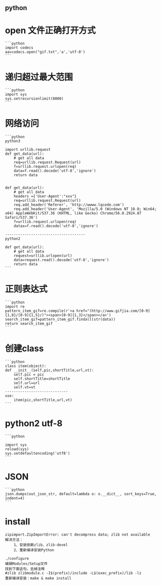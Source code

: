 ## python
# open 文件正确打开方式
	```python
	import codecs
	aa=codecs.open("gif.txt",'a','utf-8')
	```
# 递归超过最大范围
	```python
	import sys
	sys.setrecursionlimit(8000)
	```
# 网络访问
	```python
	python3

	import urllib.request
	def get_data(url):
		# get all data
		req=urllib.request.Request(url)
		f=urllib.request.urlopen(req)
		data=f.read().decode('utf-8','ignore')
		return data


	def get_data(url):
		# get all data
		headers ={'User-Agent':"xxx"}
		req=urllib.request.Request(url)
		req.add_header('Referer', 'http://wwww.lqcode.com')
		req.add_header('User-Agent', 'Mozilla/5.0 (Windows NT 10.0; Win64; x64) AppleWebKit/537.36 (KHTML, like Gecko) Chrome/56.0.2924.87 Safari/537.36')
		f=urllib.request.urlopen(req)
		datax=f.read().decode('utf-8','ignore')

	-------------------------------------
	python2

	def get_data(url):
	    # get all data
	    request=urllib.urlopen(url)
	    data=request.read().decode('utf-8','ignore')
	    return data
	```
# 正则表达式
	```python
	import re
	pattern_item_gif=re.compile(r'<a href="(http://www.gifjia.com/[0-9]{1,8}/[0-9]{1,5}/)"><span>[0-9]{1,3}</span></a>')
	search_item_gif=pattern_item_gif.findall(str(data))
	return search_item_gif
	```
# 创建class
	```python
	class item(object):
    def __init__(self,pic,shortTitle,url,vt):
        self.pic = pic
        self.shortTitle=shortTitle
        self.url=url
        self.vt=vt
    -----------------------------
	use:
    	item(pic,shortTitle,url,vt)
	```
# python2 utf-8

	```python

	import sys
	reload(sys)   
	sys.setdefaultencoding('utf8') 
	```
# JSON
	```python
	json.dumps(out_json_str, default=lambda o: o.__dict__, sort_keys=True, indent=4)
	```
# install
	zipimport.ZipImportError: can't decompress data; zlib not available
	解决方法：
		1、安装依赖zlib、zlib-devel
		2、重新编译安装Python
	
	./configure 
	编辑Modules/Setup文件 
	找到下面这句，去掉注释 
	#zlib zlibmodule.c -I$(prefix)/include -L$(exec_prefix)/lib -lz 
	重新编译安装：make & make install 